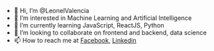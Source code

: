 - 👋 Hi, I’m @LeonelValencia
- 👀 I’m interested in Machine Learning and Artificial Intelligence
- 🌱 I’m currently learning JavaScript, ReactJS, Python
- 💞️ I’m looking to collaborate on frontend and backend, data science
- 📫 How to reach me at [Facebook](https://www.facebook.com/leonel.valencia.3382/), [Linkedin](https://www.linkedin.com/in/leonel-valencia-estudillo-51a553153/)

<!---
LeonelValencia/LeonelValencia is a ✨ special ✨ repository because its `README.md` (this file) appears on your GitHub profile.
You can click the Preview link to take a look at your changes.
--->
